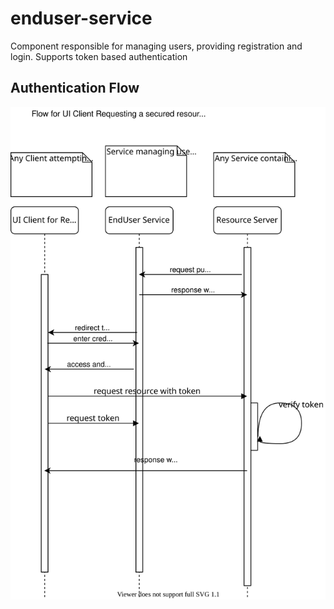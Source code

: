 # enduser-service
Component responsible for managing users, providing registration and login. Supports token based authentication

## Authentication Flow

![Alt](images/EndUserServiceAuth.svg)
